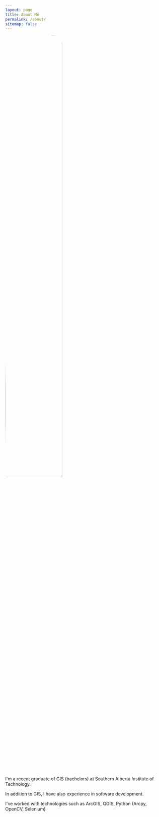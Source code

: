 ```yaml
---
layout: page
title: About Me
permalink: /about/
sitemap: false
---
```

<div class='about-img'>

<div>

<img height="60%" width="60%" style="border-radius:50%;" src="{{site.baseurl}}/assets/images/IMG_20220828.jpg">

</div>

<div class="about-text">

<p>I'm a recent graduate of GIS (bachelors) at Southern Alberta Institute of Technology.</p>
  
<p>In addition to GIS, I have also experience in software development.</p>

<p>I've worked with technologies such as ArcGIS, QGIS, Python (Arcpy, OpenCV, Selenium)</p> 
</div>
</div>
